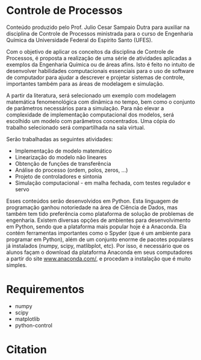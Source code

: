 # Controle de Processos

Conteúdo produzido pelo Prof. Julio Cesar Sampaio Dutra para auxiliar na disciplina de Controle de Processos ministrada para o curso de Engenharia Química da Universidade Federal do Espírito Santo (UFES).

Com o objetivo de aplicar os conceitos da disciplina de Controle de Processos, é proposta a realização de uma série de atividades aplicadas a exemplos da Engenharia Química ou de áreas afins. Isto é feito no intuito de desenvolver habilidades computacionais essenciais para o uso de software de computador para ajudar a descrever e projetar sistemas de controle, importantes também para as áreas de modelagem e simulação.

A partir da literatura, será selecionado um exemplo com modelagem matemática fenomenológica com dinâmica no tempo, bem como o conjunto de parâmetros necessários para a simulação. Para não elevar a complexidade de implementação computacional dos modelos, será escolhido um modelo com parâmetros concentrados. Uma cópia do trabalho selecionado será compartilhada na sala virtual.


Serão trabalhadas as seguintes atividades:

- Implementação de modelo matemático
- Linearização do modelo não lineares
- Obtenção de funções de transferência
-	Análise do processo (ordem, polos, zeros, ...)
-	Projeto de controladores e sintonia
- Simulação computacional - em malha fechada, com testes regulador e servo

Esses conteúdos serão desenvolvidos em Python. Esta linguagem de programação ganhou notoriedade na área de Ciência de Dados, mas também tem tido preferência como plataforma de solução de problemas de engenharia. Existem diversas opções de ambientes para desenvolvimento em Python, sendo que a plataforma mais popular hoje é a Anaconda. Ela contém ferramentas importantes como o Spyder (que é um ambiente para programar em Python), além de um conjunto enorme de pacotes populares já instalados (numpy, scipy, matlibplot, etc). Por isso, é necessário que os alunos façam o download da plataforma Anaconda em seus computadores a partir do site www.anaconda.com/, e procedam a instalação que é muito simples. 

# Requirementos
- numpy
- scipy
- matplotlib 
- python-control

# Citation

```
